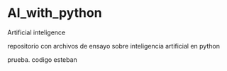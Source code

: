 # AI_with_python
Artificial inteligence

repositorio con archivos de ensayo sobre inteligencia artificial en python

prueba.
codigo esteban